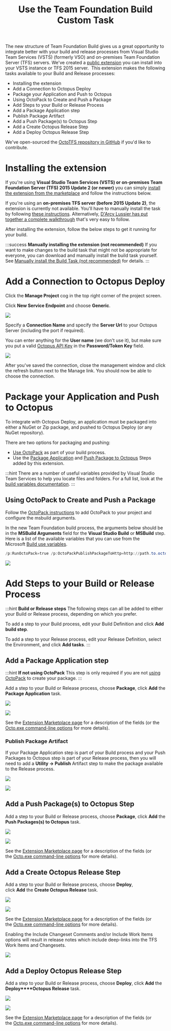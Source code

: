 ﻿---
title: Use the Team Foundation Build Custom Task
position: 5
---


The new structure of Team Foundation Build gives us a great opportunity to integrate better with your build and release processes from Visual Studio Team Services (VSTS) (formerly VSO) and on-premises Team Foundation Server (TFS) servers. We've created a [public extension](https://marketplace.visualstudio.com/items/octopusdeploy.octopus-deploy-build-release-tasks) you can install into your VSTS instance or TFS 2015 server.  This extension makes the following tasks available to your Build and Release processes:


- Installing the extension
- Add a Connection to Octopus Deploy
- Package your Application and Push to Octopus
 - Using OctoPack to Create and Push a Package
- Add Steps to your Build or Release Process
 - Add a Package Application step
  - Publish Package Artifact
 - Add a Push Package(s) to Octopus Step
 - Add a Create Octopus Release Step
 - Add a Deploy Octopus Release Step


We've open-sourced the [OctoTFS repository in GitHub](https://github.com/OctopusDeploy/OctoTFS) if you'd like to contribute.

# Installing the extension


If you're using **Visual Studio Team Services (VSTS) or on-premises Team Foundation Server (TFS) 2015 Update 2 (or newer)** you can simply [install the extension from the marketplace](https://marketplace.visualstudio.com/items/octopusdeploy.octopus-deploy-build-release-tasks) and follow the instructions below.


If you're using an **on-premises TFS server (before 2015 Update 2)**, the extension is currently not available. You'll have to manually install the task by following [these instructions](/docs/home/guides/use-the-team-foundation-build-custom-task/manually-install-the-build-task-(not-recommended).md). Alternatively, [D'Arcy Lussier has put together a complete walkthrough](http://geekswithblogs.net/dlussier/archive/2016/01/04/170820.aspx) that's very easy to follow.


After installing the extension, follow the below steps to get it running for your build.

:::success
**Manually installing the extension (not recommended)**
If you want to make changes to the build task that might not be appropriate for everyone, you can download and manually install the build task yourself. See [Manually install the Build Task (not recommended)](/docs/home/guides/use-the-team-foundation-build-custom-task/manually-install-the-build-task-(not-recommended).md) for details.
:::

# Add a Connection to Octopus Deploy


Click the **Manage Project** cog in the top right corner of the project screen.


Click **New Service Endpoint** and choose **Generic**.


![](/docs/images/3048587/3278381.png)


Specify a **Connection Name** and specify the **Server Url** to your Octopus Server (including the port if required).


You can enter anything for the **User name** (we don't use it), but make sure you put a valid [Octopus API Key](/docs/home/how-to/how-to-create-an-api-key.md) in the **Password/Token Key** field.


![](/docs/images/3048587/3278382.png)


After you've saved the connection, close the management window and click the refresh button next to the Manage link. You should now be able to choose the connection.

# Package your Application and Push to Octopus


To integrate with Octopus Deploy, an application must be packaged into either a NuGet or Zip package, and pushed to Octopus Deploy (or any NuGet repository).


There are two options for packaging and pushing:

- [Use OctoPack](/docs/home/guides/use-the-team-foundation-build-custom-task.md) as part of your build process.
- Use the [Package Application](/docs/home/guides/use-the-team-foundation-build-custom-task.md) and [Push Package to Octopus](/docs/home/guides/use-the-team-foundation-build-custom-task.md) Steps added by this extension.


:::hint
There are a number of useful variables provided by Visual Studio Team Services to help you locate files and folders. For a full list, look at the [build variables documentation](https://www.visualstudio.com/docs/build/define/variables).
:::




## Using OctoPack to Create and Push a Package


Follow the [OctoPack instructions](/docs/home/packaging-applications/nuget-packages/using-octopack.md) to add OctoPack to your project and configure the msbuild arguments.


In the new Team Foundation build process, the arguments below should be in the **MSBuild Arguments** field for the **Visual Studio Build** or **MSBuild** step. Here is a list of the available variables that you can use from the Microsoft [Build use variables](https://msdn.microsoft.com/Library/vs/alm/Build/scripts/variables).

```powershell
/p:RunOctoPack=true /p:OctoPackPublishPackageToHttp=http://path.to.octopus/nuget/packages /p:OctoPackPublishApiKey=API-ABCDEFGHIJLKMNOP
```


![](/docs/images/3048587/3278377.png)




# Add Steps to your Build or Release Process




:::hint
**Build or Release steps**
The following steps can all be added to either your Build or Release process, depending on which you prefer.


To add a step to your Build process, edit your Build Definition and click **Add build step**.


To add a step to your Release process, edit your Release Definition, select the Environment, and click **Add tasks**.
:::

## Add a Package Application step




:::hint
**If not using OctoPack**
This step is only required if you are not [using OctoPack](/docs/home/guides/use-the-team-foundation-build-custom-task.md) to create your package.
:::





Add a step to your Build or Release process, choose **Package**, click **Add** the **Package Application** task.


![](/docs/images/3048587/5865473.png)


![](/docs/images/3048587/5865474.png)


See the [Extension Marketplace page](https://marketplace.visualstudio.com/items?itemName=octopusdeploy.octopus-deploy-build-release-tasks) for a description of the fields (or the [Octo.exe command-line options](/docs/home/packaging-applications/nuget-packages/using-octo.exe.md) for more details).

### Publish Package Artifact


If your Package Application step is part of your Build process and your Push Packages to Octopus step is part of your Release process, then you will need to add a **Utility -> Publish** Artifact step to make the package available to the Release process.


![](/docs/images/3048587/5865475.png)


![](/docs/images/3048587/5865476.png)

## Add a Push Package(s) to Octopus Step


Add a step to your Build or Release process, choose **Package**, click **Add** the **Push Packages(s) to Octopus** task.


![](/docs/images/3048587/5865477.png)


![](/docs/images/3048587/5865724.png)


See the [Extension Marketplace page](https://marketplace.visualstudio.com/items?itemName=octopusdeploy.octopus-deploy-build-release-tasks) for a description of the fields (or the [Octo.exe command-line options](/docs/home/api-and-integration/octo.exe-command-line/pushing-packages.md) for more details).

## Add a Create Octopus Release Step


Add a step to your Build or Release process, choose **Deploy**, click **Add** the **Create Octopus Release** task.


![](/docs/images/3048587/5865479.png)


![](/docs/images/3048587/5865480.png)


See the [Extension Marketplace page](https://marketplace.visualstudio.com/items?itemName=octopusdeploy.octopus-deploy-build-release-tasks) for a description of the fields (or the [Octo.exe command-line options](/docs/home/api-and-integration/octo.exe-command-line/creating-releases.md) for more details).


Enabling the Include Changeset Comments and/or Include Work Items options will result in release notes which include deep-links into the TFS Work Items and Changesets.


![](/docs/images/3048587/3278502.png)

## Add a Deploy Octopus Release Step


Add a step to your Build or Release process, choose **Deploy**, click **Add** the **Deploy****Octopus Release** task.


![](/docs/images/3048587/5865481.png)


![](/docs/images/3048587/5865482.png)


See the [Extension Marketplace page](https://marketplace.visualstudio.com/items?itemName=octopusdeploy.octopus-deploy-build-release-tasks) for a description of the fields (or the [Octo.exe command-line options](/docs/home/api-and-integration/octo.exe-command-line/deploying-releases.md) for more details).
